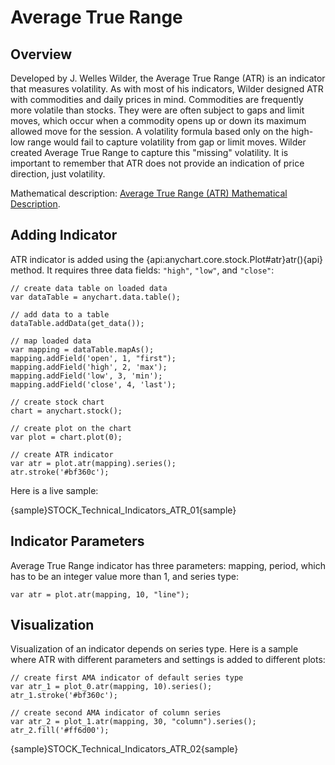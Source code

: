# Average True Range

## Overview

Developed by J. Welles Wilder, the Average True Range (ATR) is an indicator that measures volatility. As with most of his indicators, Wilder designed ATR with commodities and daily prices in mind. Commodities are frequently more volatile than stocks. They were are often subject to gaps and limit moves, which occur when a commodity opens up or down its maximum allowed move for the session. A volatility formula based only on the high-low range would fail to capture volatility from gap or limit moves. Wilder created Average True Range to capture this "missing" volatility. It is important to remember that ATR does not provide an indication of price direction, just volatility.

Mathematical description: [Average True Range (ATR) Mathematical Description](Mathematical_Description#average_true_range).

## Adding Indicator

ATR indicator is added using the {api:anychart.core.stock.Plot#atr}atr(){api} method. It requires three data fields: `"high"`, `"low"`, and `"close"`:

```
// create data table on loaded data
var dataTable = anychart.data.table();

// add data to a table
dataTable.addData(get_data());

// map loaded data
var mapping = dataTable.mapAs();
mapping.addField('open', 1, "first");
mapping.addField('high', 2, 'max');
mapping.addField('low', 3, 'min');
mapping.addField('close', 4, 'last');

// create stock chart
chart = anychart.stock();

// create plot on the chart
var plot = chart.plot(0);

// create ATR indicator
var atr = plot.atr(mapping).series();
atr.stroke('#bf360c');
```

Here is a live sample:

{sample}STOCK\_Technical\_Indicators\_ATR\_01{sample}

## Indicator Parameters

Average True Range indicator has three parameters: mapping, period, which has to be an integer value more than 1, and series type:

```
var atr = plot.atr(mapping, 10, "line");
```

## Visualization

Visualization of an indicator depends on series type. Here is a sample where ATR with different parameters and settings is added to different plots:

```
// create first AMA indicator of default series type
var atr_1 = plot_0.atr(mapping, 10).series();
atr_1.stroke('#bf360c');

// create second AMA indicator of column series
var atr_2 = plot_1.atr(mapping, 30, "column").series();
atr_2.fill('#ff6d00');
```

{sample}STOCK\_Technical\_Indicators\_ATR\_02{sample}